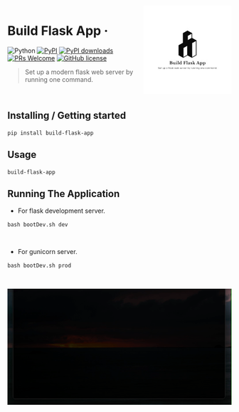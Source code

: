 <img src="https://raw.githubusercontent.com/Kushagrabainsla/build-flask-app/main/assets/favicon.ico" alt="Build Flask App Logo" align="right">

# Build Flask App &middot; 
![Python](https://img.shields.io/badge/Language-Python-blue?style=flat&logo=python)
[![PyPI](https://img.shields.io/badge/-PyPI%20Official-green?style=flat&logo=python)](https://pypi.org/project/build-flask-app/)
[![PyPI downloads](https://img.shields.io/pypi/dm/build-flask-app.svg)](https://pypistats.org/packages/build-flask-app)
[![PRs Welcome](https://img.shields.io/badge/PRs-welcome-brightgreen.svg?style=flat)](http://makeapullrequest.com)
[![GitHub license](https://img.shields.io/badge/license-MIT-blue.svg?style=flat)](https://github.com/Kushagrabainsla/build-flask-app/blob/main/LICENSE)

> Set up a modern flask web server by running one command.

<Br/>

## Installing / Getting started

```shell
pip install build-flask-app
```

## Usage

```shell
build-flask-app
```

## Running The Application

* For flask development server.

```shell
bash bootDev.sh dev
```

<br>

* For gunicorn server.

```shell
bash bootDev.sh prod
```

<br>


![Steps](https://raw.githubusercontent.com/Kushagrabainsla/build-flask-app/main/assets/steps.gif)

